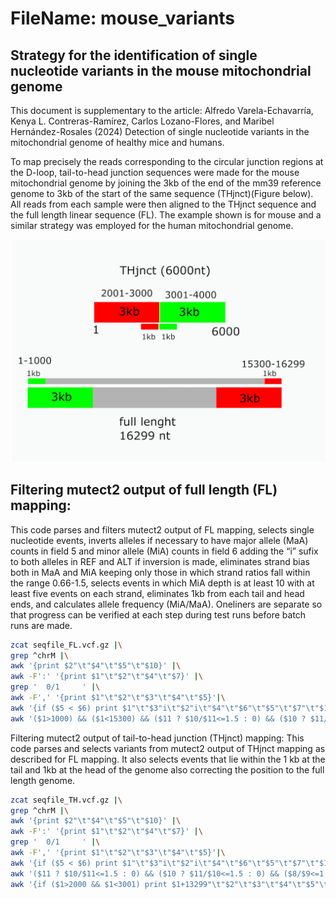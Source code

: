 # FileName: mouse_variants

## Strategy for the identification of single nucleotide variants in the mouse mitochondrial genome

This document is supplementary to the article:
Alfredo Varela-Echavarría, Kenya L. Contreras-Ramírez, Carlos Lozano-Flores, and Maribel Hernández-Rosales (2024) Detection of single nucleotide variants in the mitochondrial genome of healthy mice and humans.

To map precisely the reads corresponding to the circular junction regions at the D-loop, tail-to-head junction sequences were made for the mouse mitochondrial genome by joining the 3kb of the end of the mm39 reference genome to 3kb of the start of the same sequence (THjnct)(Figure below). All reads from each sample were then aligned to the THjnct sequence and the full length linear sequence (FL). The example shown is for mouse and a similar strategy was employed for the human mitochondrial genome.

![Fig_namexxxx!](Fig1.png)

## Filtering mutect2 output of full length (FL) mapping:

This code parses and filters mutect2 output of FL mapping, selects single nucleotide events, inverts alleles if necessary to have major allele (MaA) counts in field 5 and minor allele (MiA) counts in field 6 adding the “i” sufix to both alleles in REF and ALT if inversion is made, eliminates strand bias both in MaA and MiA keeping only those in which strand ratios fall within the range 0.66-1.5, selects events in which MiA depth is at least 10 with at least five events on each strand, eliminates 1kb from each tail and head ends, and calculates allele frequency (MiA/MaA). Oneliners are separate so that progress can be verified at each step during test runs before batch runs are made.

```bash
zcat seqfile_FL.vcf.gz |\
grep ^chrM |\
awk '{print $2"\t"$4"\t"$5"\t"$10}' |\
awk -F':' '{print $1"\t"$2"\t"$4"\t"$7}' |\
grep '  0/1     ' |\
awk -F',' '{print $1"\t"$2"\t"$3"\t"$4"\t"$5}'|\
awk '{if ($5 < $6) print $1"\t"$3"i\t"$2"i\t"$4"\t"$6"\t"$5"\t"$7"\t"$10"\t"$11"\t"$8"\t"$9; else print $0}'|\
awk '($1>1000) && ($1<15300) && ($11 ? $10/$11<=1.5 : 0) && ($10 ? $11/$10<=1.5 : 0) && ($8/$9<=1.5) && ($9/$8<=1.5) && $10>=5 && $11 >=5 {print $0"\t"$6/$7}'> seqfile_FL.fltrd
```
Filtering mutect2 output of tail-to-head junction (THjnct) mapping:
This code parses and selects variants from mutect2 output of THjnct mapping as described for FL mapping. It also selects events that lie within the 1 kb at the tail and 1kb at the head of the genome also correcting the position to the full length genome.

```bash
zcat seqfile_TH.vcf.gz |\
grep ^chrM |\
awk '{print $2"\t"$4"\t"$5"\t"$10}' |\
awk -F':' '{print $1"\t"$2"\t"$4"\t"$7}' |\
grep '  0/1     ' |\
awk -F',' '{print $1"\t"$2"\t"$3"\t"$4"\t"$5}'|\
awk '{if ($5 < $6) print $1"\t"$3"i\t"$2"i\t"$4"\t"$6"\t"$5"\t"$7"\t"$10"\t"$11"\t"$8"\t"$9; else print $0}'|\
awk '($11 ? $10/$11<=1.5 : 0) && ($10 ? $11/$10<=1.5 : 0) && ($8/$9<=1.5) && ($9/$8<=1.5) && $10>=5 && $11 >=5 {print $0}' |\
awk '{if ($1>2000 && $1<3001) print $1+13299"\t"$2"\t"$3"\t"$4"\t"$5"\t"$6"\t"$7"\t"$8"\t"$9"\t"$10"\t"$11"\t"$6/$7; else if ($1>3000 && $1<4001) print $1-3000"\t"$2"\t"$3"\t"$4"\t"$5"\t"$6"\t"$7"\t"$8"\t"$9"\t"$10"\t"$11"\t"$6/$7}'> seqfile_TH.fltrd
```
